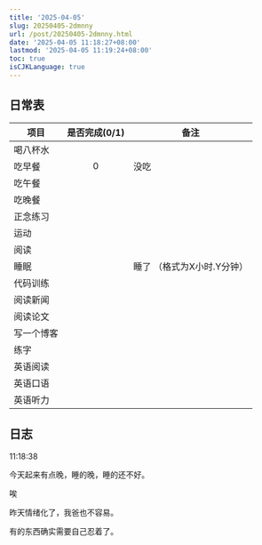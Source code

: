 ```yaml
---
title: '2025-04-05'
slug: 20250405-2dmnny
url: /post/20250405-2dmnny.html
date: '2025-04-05 11:18:27+08:00'
lastmod: '2025-04-05 11:19:24+08:00'
toc: true
isCJKLanguage: true
---
```






## 日常表

|项目|是否完成(0/1)|备注|
| ------------| :-------------: | -----------------------------|
|喝八杯水|||
|吃早餐|0|没吃|
|吃午餐|||
|吃晚餐|||
|正念练习|||
|运动|||
|阅读|||
|睡眠||睡了  （格式为X小时.Y分钟）|
|代码训练|||
|阅读新闻|||
|阅读论文|||
|写一个博客|||
|练字|||
|英语阅读|||
|英语口语|||
|英语听力|||

## 日志

11:18:38

今天起来有点晚，睡的晚，睡的还不好。

唉

昨天情绪化了，我爸也不容易。

有的东西确实需要自己忍着了。
